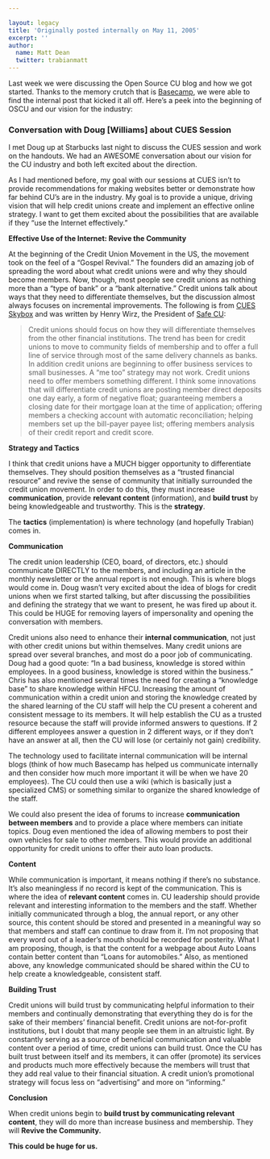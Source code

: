 ```yaml
---

layout: legacy
title: 'Originally posted internally on May 11, 2005'
excerpt: ''
author:
  name: Matt Dean
  twitter: trabianmatt
---
```


<p>Last week we were discussing the Open Source CU blog and how we got started.  Thanks to the memory crutch that is <a href="http://basecamphq.com/?referrer=trabian">Basecamp</a>, we were able to find the internal post that kicked it all off.  Here&#8217;s a peek into the beginning of <span class="caps">OSCU</span> and our vision for the industry:</p>


<h3>Conversation with Doug [Williams] about <span class="caps">CUES</span> Session</h3>


<p>I met Doug up at Starbucks last night to discuss the <span class="caps">CUES</span> session and work on the handouts.  We had an <span class="caps">AWESOME</span> conversation about our vision for the CU industry and both left excited about the direction.</p>


<p>As I had mentioned before, my goal with our sessions at <span class="caps">CUES</span> isn&#8217;t to provide recommendations for making websites better or demonstrate how far behind CU&#8217;s are in the industry.  My goal is to provide a unique, driving vision that will help credit unions create and implement an effective online strategy.  I want to get them excited about the possibilities that are available if they &#8220;use the Internet effectively.&#8221;</p>


<p><strong>Effective Use of the Internet: Revive the Community</strong></p>


<p>At the beginning of the Credit Union Movement in the US, the movement took on the feel of a &#8220;Gospel Revival.&#8221;  The founders did an amazing job of spreading the word about what credit unions were and why they should become members.  Now, though, most people see credit unions as nothing more than a &#8220;type of bank&#8221; or a &#8220;bank alternative.&#8221;  Credit unions talk about ways that they need to differentiate themselves, but the discussion almost always focuses on incremental improvements.  The following is from <a href="http://cuesskybox.typepad.com/skybox/2004/12/the_future_of_c.html"><span class="caps">CUES</span> Skybox</a> and was written by Henry Wirz, the President of <a href="http://www.safecu.org/">Safe CU</a>:</p>


<blockquote>
	<p>Credit unions should focus on how they will differentiate themselves from the other financial institutions. The trend has been for credit unions to move to community fields of membership and to offer a full line of service through most of the same delivery channels as banks. In addition credit unions are beginning to offer business services to small businesses. A &#8220;me too&#8221; strategy may not work. Credit unions need to offer members something different. I think some innovations that will differentiate credit unions are posting member direct deposits one day early, a form of negative float; guaranteeing members a closing date for their mortgage loan at the time of application; offering members a checking account with automatic reconciliation; helping members set up the bill-payer payee list; offering members analysis of their credit report and credit score.</p>
</blockquote>


<p><strong>Strategy and Tactics</strong></p>


<p>I think that credit unions have a <span class="caps">MUCH</span> bigger opportunity to differentiate themselves.  They should position themselves as a &#8220;trusted financial resource&#8221; and revive the sense of community that initially surrounded the credit union movement.  In order to do this, they must increase <strong>communication</strong>, provide <strong>relevant content</strong> (information), and <strong>build trust</strong> by being knowledgeable and trustworthy.  This is the <strong>strategy</strong>.</p>


<p>The <strong>tactics</strong> (implementation) is where technology (and hopefully Trabian) comes in.</p>


<p><strong>Communication</strong></p>


<p>The credit union leadership (CEO, board, of directors, etc.) should communicate <span class="caps">DIRECTLY</span> to the members, and including an article in the monthly newsletter or the annual report is not enough.  This is where blogs would come in.  Doug wasn&#8217;t very excited about the idea of blogs for credit unions when we first started talking, but after discussing the possibilities and defining the strategy that we want to present, he was fired up about it.  This could be <span class="caps">HUGE</span> for removing layers of impersonality and opening the conversation with members.</p>


<p>Credit unions also need to enhance their <strong>internal communication</strong>, not just with other credit unions but within themselves.  Many credit unions are spread over several branches, and most do a poor job of communicating.  Doug had a good quote: &#8220;In a bad business, knowledge is stored within employees.  In a good business, knowledge is stored within the business.&#8221;  Chris has also mentioned several times the need for creating a &#8220;knowledge base&#8221; to share knowledge within <span class="caps">HFCU</span>.  Increasing the amount of communication within a credit union and storing the knowledge created by the shared learning of the CU staff will help the CU present a coherent and consistent message to its members.  It will help establish the CU as a trusted resource because the staff will provide informed answers to questions.  If 2 different employees answer a question in 2 different ways, or if they don&#8217;t have an answer at all, then the CU will lose (or certainly not gain) credibility.</p>


<p>The technology used to facilitate internal communication will be internal blogs (think of how much Basecamp has helped us communicate internally and then consider how much more important it will be when we have 20 employees).  The CU could then use a wiki (which is basically just a specialized <span class="caps">CMS</span>) or something similar to organize the shared knowledge of the staff.</p>


<p>We could also present the idea of forums to increase <strong>communication between members</strong> and to provide a place where members can initiate topics.  Doug even mentioned the idea of allowing members to post their own vehicles for sale to other members.  This would provide an additional opportunity for credit unions to offer their auto loan products.</p>


<p><strong>Content</strong></p>


<p>While communication is important, it means nothing if there&#8217;s no substance.  It&#8217;s also meaningless if no record is kept of the communication.  This is where the idea of <strong>relevant content</strong> comes in.  CU leadership should provide relevant and interesting information to the members and the staff.  Whether initially communicated through a blog, the annual report, or any other source, this content should be stored and presented in a meaningful way so that members and staff can continue to draw from it.  I&#8217;m not proposing that every word out of a leader&#8217;s mouth should be recorded for posterity.  What I am proposing, though, is that the content for a webpage about Auto Loans contain better content than &#8220;Loans for automobiles.&#8221;  Also, as mentioned above, any knowledge communicated should be shared within the CU to help create a knowledgeable, consistent staff.</p>


<p><strong>Building Trust</strong></p>


<p>Credit unions will build trust by communicating helpful information to their members and continually demonstrating that everything they do is for the sake of their members&#8217; financial benefit.  Credit unions are not-for-profit institutions, but I doubt that many people see them in an altruistic light.  By constantly serving as a source of beneficial communication and valuable content over a period of time, credit unions can build trust.  Once the CU has built trust between itself and its members, it can offer (promote) its services and products much more effectively because the members will trust that they add real value to their financial situation.  A credit union&#8217;s promotional strategy will focus less on &#8220;advertising&#8221; and more on &#8220;informing.&#8221;</p>


<p><strong>Conclusion</strong></p>


<p>When credit unions begin to <strong>build trust by communicating relevant content</strong>, they will do more than increase business and membership.  They will <strong>Revive the Community.</strong></p>


<p><strong>This could be huge for us.</strong></p>
